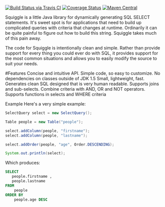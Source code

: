 [![Build Status via Travis CI](https://travis-ci.org/gchauvet/squiggle-sql.svg?branch=master)](https://travis-ci.org/gchauvet/squiggle-sql)
[![Coverage Status](https://coveralls.io/repos/github/gchauvet/squiggle-sql/badge.svg?branch=master)](https://coveralls.io/github/gchauvet/squiggle-sql?branch=master)
[![Maven Central](https://maven-badges.herokuapp.com/maven-central/io.zatarox/squiggle/badge.svg)](https://maven-badges.herokuapp.com/maven-central/io.zatarox/squiggle)

Squiggle is a little Java library for dynamically generating SQL SELECT statements. It's sweet spot is for applications that need to build up complicated queries with criteria that changes at runtime. Ordinarily it can be quite painful to figure out how to build this string. Squiggle takes much of this pain away.

The code for Squiggle is intentionally clean and simple. Rather than provide support for every thing you could ever do with SQL, it provides support for the most common situations and allows you to easily modify the source to suit your needs.

#Features
Concise and intuitive API.
Simple code, so easy to customize.
No dependencies on classes outside of JDK 1.5
Small, lightweight, fast.
Generates clean SQL designed that is very human readable.
Supports joins and sub-selects.
Combine criteria with AND, OR and NOT operators.
Supports functions in selects and WHERE criteria

Example
Here's a very simple example:

```java
SelectQuery select = new SelectQuery();

Table people = new Table("people");

select.addColumn(people, "firstname");
select.addColumn(people, "lastname");

select.addOrder(people, "age", Order.DESCENDING);

System.out.println(select);
````

Which produces:
```SQL
SELECT
   people.firstname ,
   people.lastname
FROM
    people
ORDER BY
    people.age DESC
```
